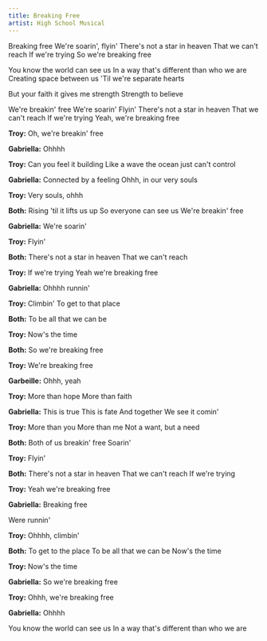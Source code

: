 ```yaml
---
title: Breaking Free
artist: High School Musical
---
```


Breaking free
We're soarin', flyin'
There's not a star in heaven
That we can't reach
If we're trying
So we're breaking free

You know the world can see us
In a way that's different than who we are
Creating space between us
'Til we're separate hearts

But your faith it gives me strength
Strength to believe

We're breakin' free
We're soarin'
Flyin'
There's not a star in heaven
That we can't reach
If we're trying
Yeah, we're breaking free

**Troy:**
Oh, we're breakin' free

**Gabriella:**
Ohhhh

**Troy:**
Can you feel it building
Like a wave the ocean just can't control

**Gabriella:**
Connected by a feeling
Ohhh, in our very souls

**Troy:**
Very souls, ohhh

**Both:**
Rising 'til it lifts us up
So everyone can see us
We're breakin' free

**Gabriella:**
We're soarin'

**Troy:**
Flyin'

**Both:**
There's not a star in heaven
That we can't reach

**Troy:**
If we're trying
Yeah we're breaking free

**Gabriella:**
Ohhhh runnin'

**Troy:**
Climbin'
To get to that place

**Both:**
To be all that we can be

**Troy:**
Now's the time

**Both:**
So we're breaking free

**Troy:**
We're breaking free

**Garbeille:**
Ohhh, yeah


**Troy:**
More than hope
More than faith

**Gabriella:**
This is true
This is fate
And together
We see it comin'

**Troy:**
More than you
More than me
Not a want, but a need

**Both:**
Both of us breakin' free
Soarin'

**Troy:**
Flyin'

**Both:**
There's not a star in heaven
That we can't reach
If we're trying

**Troy:**
Yeah we're breaking free

**Gabriella:**
Breaking free

Were runnin'

**Troy:**
Ohhhh, climbin'

**Both:**
To get to the place
To be all that we can be
Now's the time

**Troy:**
Now's the time

**Gabriella:**
So we're breaking free

**Troy:**
Ohhh, we're breaking free

**Gabriella:**
Ohhhh

You know the world can see us
In a way that's different than who we are
